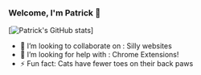 ### Welcome, I'm Patrick 👋

[![Patrick's GitHub stats](https://github-readme-stats.vercel.app/api?username=POsten040&theme=dracula&show_icons=true)]


- 👯 I’m looking to collaborate on : Silly websites
- 🤔 I’m looking for help with : Chrome Extensions!
- ⚡ Fun fact: Cats have fewer toes on their back paws

